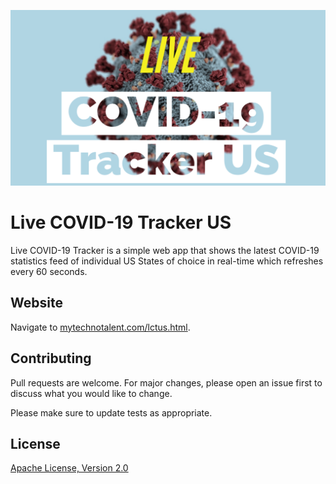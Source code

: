 ![image](https://github.com/mytechnotalent/Live-COVID-19-Tracker-US/blob/main/LC19TUS.png?raw=true)

# Live COVID-19 Tracker US

Live COVID-19 Tracker is a simple web app that shows the latest COVID-19 statistics feed of individual US States of choice in real-time which refreshes every 60 seconds.

## Website

Navigate to [mytechnotalent.com/lctus.html](http://mytechnotalent.com/lctus.html).

## Contributing

Pull requests are welcome. For major changes, please open an issue first to discuss what you would like to change.

Please make sure to update tests as appropriate.

## License

[Apache License, Version 2.0](https://www.apache.org/licenses/LICENSE-2.0)
